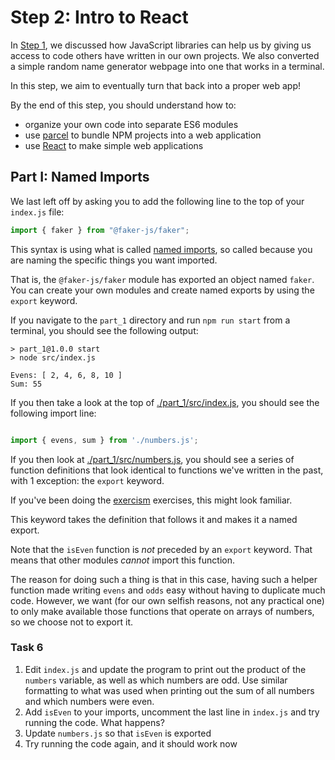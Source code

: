 # Step 2: Intro to React
In [Step 1](../step_1/README.md), we discussed how JavaScript libraries can help us by giving us access
to code others have written in our own projects. We also converted a simple random name generator webpage into one that works in a terminal.

In this step, we aim to eventually turn that back into a proper web app!

By the end of this step, you should understand how to:
- organize your own code into separate ES6 modules
- use [parcel](https://parceljs.org/) to bundle NPM projects into a web application
- use [React](https://react.dev/) to make simple web applications

## Part I: Named Imports 
We last left off by asking you to add the following line to the top of your `index.js` file:

```javascript
import { faker } from "@faker-js/faker";
```

This syntax is using what is called [named imports](https://developer.mozilla.org/en-US/docs/Web/JavaScript/Reference/Statements/import#named_import), so called because you are naming the specific things you want imported. 

That is, the `@faker-js/faker` module has exported an object named `faker`. You can create your own modules and create named exports by using the `export` keyword.


If you navigate to the `part_1` directory and run `npm run start` from a terminal, you should see the following output:
```
> part_1@1.0.0 start
> node src/index.js

Evens: [ 2, 4, 6, 8, 10 ]
Sum: 55
```

If you then take a look at the top of [./part_1/src/index.js](https://github.com/FullstackAcademy/npm-getting-started/blob/main/step_2/task_1/src/index.js), you should see the following import line:
```javascript

import { evens, sum } from './numbers.js';
```

If you then look at [./part_1/src/numbers.js](https://github.com/FullstackAcademy/npm-getting-started/blob/main/step_2/task_1/src/numbers.js), you should see a series of function definitions that look identical to functions we've written in the past, with 1 exception: the `export` keyword.

If you've been doing the [exercism](https://exercism.org/tracks/javascript) exercises, this might look familiar.

This keyword takes the definition that follows it and makes it a named export. 

Note that the `isEven` function is *not* preceded by an `export` keyword. That means that other modules *cannot* import this function.

The reason for doing such a thing is that in this case, having such a helper function made writing `evens` and `odds` easy without having to duplicate much code. However, we want (for our own selfish reasons, not any practical one) to only make available those functions that operate on arrays of numbers, so we choose not to export it.

### Task 6
1. Edit `index.js` and update the program to print out the product of the `numbers` variable, as well as which numbers are odd. Use similar formatting to what was used when printing out the sum of all numbers and which numbers were even.
2. Add `isEven` to your imports, uncomment the last line in `index.js` and try running the code. What happens?
3. Update `numbers.js` so that `isEven` is exported
4. Try running the code again, and it should work now
